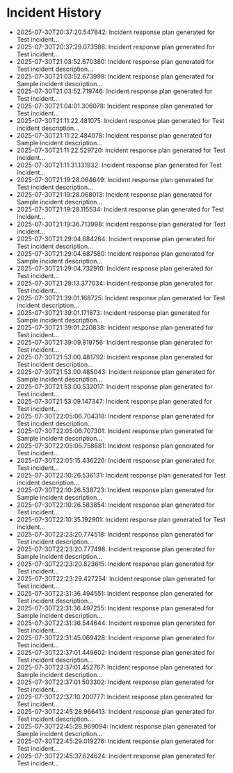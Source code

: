 # Incident History

- 2025-07-30T20:37:20.547842: Incident response plan generated for Test incident...
- 2025-07-30T20:37:29.073588: Incident response plan generated for Test incident...
- 2025-07-30T21:03:52.670380: Incident response plan generated for Test incident description...
- 2025-07-30T21:03:52.673998: Incident response plan generated for Sample incident description...
- 2025-07-30T21:03:52.719746: Incident response plan generated for Test incident...
- 2025-07-30T21:04:01.306078: Incident response plan generated for Test incident...
- 2025-07-30T21:11:22.481075: Incident response plan generated for Test incident description...
- 2025-07-30T21:11:22.484078: Incident response plan generated for Sample incident description...
- 2025-07-30T21:11:22.529720: Incident response plan generated for Test incident...
- 2025-07-30T21:11:31.131932: Incident response plan generated for Test incident...
- 2025-07-30T21:19:28.064649: Incident response plan generated for Test incident description...
- 2025-07-30T21:19:28.068013: Incident response plan generated for Sample incident description...
- 2025-07-30T21:19:28.115534: Incident response plan generated for Test incident...
- 2025-07-30T21:19:36.713998: Incident response plan generated for Test incident...
- 2025-07-30T21:29:04.684264: Incident response plan generated for Test incident description...
- 2025-07-30T21:29:04.687580: Incident response plan generated for Sample incident description...
- 2025-07-30T21:29:04.732910: Incident response plan generated for Test incident...
- 2025-07-30T21:29:13.377034: Incident response plan generated for Test incident...
- 2025-07-30T21:39:01.168725: Incident response plan generated for Test incident description...
- 2025-07-30T21:39:01.171873: Incident response plan generated for Sample incident description...
- 2025-07-30T21:39:01.220838: Incident response plan generated for Test incident...
- 2025-07-30T21:39:09.819756: Incident response plan generated for Test incident...
- 2025-07-30T21:53:00.481792: Incident response plan generated for Test incident description...
- 2025-07-30T21:53:00.485043: Incident response plan generated for Sample incident description...
- 2025-07-30T21:53:00.532017: Incident response plan generated for Test incident...
- 2025-07-30T21:53:09.147347: Incident response plan generated for Test incident...
- 2025-07-30T22:05:06.704318: Incident response plan generated for Test incident description...
- 2025-07-30T22:05:06.707301: Incident response plan generated for Sample incident description...
- 2025-07-30T22:05:06.758681: Incident response plan generated for Test incident...
- 2025-07-30T22:05:15.436226: Incident response plan generated for Test incident...
- 2025-07-30T22:10:26.536131: Incident response plan generated for Test incident description...
- 2025-07-30T22:10:26.538723: Incident response plan generated for Sample incident description...
- 2025-07-30T22:10:26.583854: Incident response plan generated for Test incident...
- 2025-07-30T22:10:35.192901: Incident response plan generated for Test incident...
- 2025-07-30T22:23:20.774518: Incident response plan generated for Test incident description...
- 2025-07-30T22:23:20.777498: Incident response plan generated for Sample incident description...
- 2025-07-30T22:23:20.823615: Incident response plan generated for Test incident...
- 2025-07-30T22:23:29.427254: Incident response plan generated for Test incident...
- 2025-07-30T22:31:36.494551: Incident response plan generated for Test incident description...
- 2025-07-30T22:31:36.497255: Incident response plan generated for Sample incident description...
- 2025-07-30T22:31:36.544644: Incident response plan generated for Test incident...
- 2025-07-30T22:31:45.069428: Incident response plan generated for Test incident...
- 2025-07-30T22:37:01.449602: Incident response plan generated for Test incident description...
- 2025-07-30T22:37:01.452767: Incident response plan generated for Sample incident description...
- 2025-07-30T22:37:01.503302: Incident response plan generated for Test incident...
- 2025-07-30T22:37:10.200777: Incident response plan generated for Test incident...
- 2025-07-30T22:45:28.966413: Incident response plan generated for Test incident description...
- 2025-07-30T22:45:28.969094: Incident response plan generated for Sample incident description...
- 2025-07-30T22:45:29.019276: Incident response plan generated for Test incident...
- 2025-07-30T22:45:37.624624: Incident response plan generated for Test incident...
